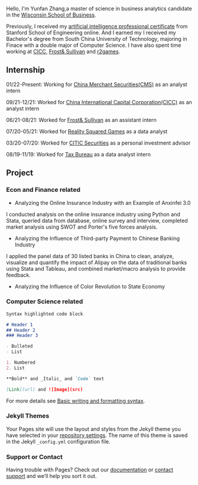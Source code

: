 Hello, I'm Yunfan Zhang,a master of science in business analytics candidate in the [Wisconsin School of Business](https://business.wisc.edu/?gclid=CjwKCAjwxOCRBhA8EiwA0X8hixKiBaBCiZH7qthSOX7NppOQQKbRlR63XC6z51HtbM5JmQYbTac_kxoCms4QAvD_BwE). 

Previously, I received my [artificial intelligence professional certificate](https://online.stanford.edu/programs/artificial-intelligence-professional-program) from Stanford School of Engineering online. And I earned my I received my Bachelor's degree from South China University of Technology, majoring in Finace with a double major of Computer Science. I have also spent time working at [CICC](https://en.cicc.com/), [Frost& Sullivan](https://www.frost.com/) and [r2games](https://www.r2games.com/).

## Internship

01/22-Present: Working for [China Merchant Securities(CMS)](http://www.cmschina.com.hk/en/CorpFin/default) as an analyst intern

09/21-12/21: Worked for [China International Capital Corporation(CICC)](https://en.cicc.com/) as an analyst intern

06/21-08/21: Worked for [Frost& Sullivan](https://www.frost.com/) as an assistant intern

07/20-05/21: Worked for [Reality Squared Games](https://www.r2games.com/) as a data analyst

03/20-07/20: Worked for [CITIC Securities](http://www.cs.ecitic.com/newsite/en/) as a personal investment advisor

08/19-11/19: Worked for [Tax Bureau](http://www.chinatax.gov.cn/eng/home.html) as a data analyst intern

## Project
### Econ and Finance related
- Analyzing the Online Insurance Industry with an Example of Anxinfei 3.0

I conducted analysis on the online insurance industry using Python and Stata, queried data from database, online survey and interview, completed market analysis using SWOT and Porter's five forces analysis.

- Analyzing the Influence of Third-party Payment to Chinese Banking Industry

I applied the panel data of 30 listed banks in China to clean, analyze, visualize and quantify the impact of Alipay on the data of traditional banks using Stata and Tableau, and combined market/macro analysis to provide feedback.

- Analyzing the Influence of Color Revolution to  State Economy


### Computer Science related

```markdown
Syntax highlighted code block

# Header 1
## Header 2
### Header 3

- Bulleted
- List

1. Numbered
2. List

**Bold** and _Italic_ and `Code` text

[Link](url) and ![Image](src)
```

For more details see [Basic writing and formatting syntax](https://docs.github.com/en/github/writing-on-github/getting-started-with-writing-and-formatting-on-github/basic-writing-and-formatting-syntax).

### Jekyll Themes

Your Pages site will use the layout and styles from the Jekyll theme you have selected in your [repository settings](https://github.com/YunfanZZZ/YunfanZZZ.github.io/settings/pages). The name of this theme is saved in the Jekyll `_config.yml` configuration file.

### Support or Contact

Having trouble with Pages? Check out our [documentation](https://docs.github.com/categories/github-pages-basics/) or [contact support](https://support.github.com/contact) and we’ll help you sort it out.
